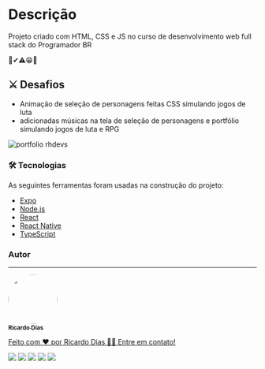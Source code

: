 # Descrição
Projeto criado com HTML, CSS e JS no curso de desenvolvimento web full stack do Programador BR

👀✔⚠😁📢

## ⚔ Desafios 
- Animação de seleção de personagens feitas CSS simulando jogos de luta
- adicionadas músicas na tela de seleção de personagens e portfólio simulando jogos de luta e RPG

![portfolio rhdevs](https://github.com/kadoohd/test-mentoria/blob/main/rhdves.png)

### 🛠 Tecnologias

As seguintes ferramentas foram usadas na construção do projeto:

- [Expo](https://expo.io/) 
- [Node.js](https://nodejs.org/en/)
- [React](https://pt-br.reactjs.org/)
- [React Native](https://reactnative.dev/)
- [TypeScript](https://www.typescriptlang.org/)
  
### Autor
---

<a href="https://github.com/cadudias">
 <img style="border-radius: 50%;" src="https://avatars.githubusercontent.com/u/11744643?v=4" width="100px;" alt=""/>
 <br />
 <sub><b>Ricardo Dias</b></sub>


Feito com ❤️ por Ricardo Dias 👋🏽 Entre em contato!

  <a href="https://www.youtube.com/devemdobro" target="_blank"><img src="https://img.shields.io/badge/YouTube-FF0000?style=for-the-badge&logo=youtube&logoColor=white" target="_blank"></a>
  <a href="https://instagram.com/devemdobro" target="_blank"><img src="https://img.shields.io/badge/-Instagram-%23E4405F?style=for-the-badge&logo=instagram&logoColor=white" target="_blank"></a>
 <a href="https://discord.gg/5DVhGKVf4h" target="_blank"><img src="https://img.shields.io/badge/Discord-7289DA?style=for-the-badge&logo=discord&logoColor=white" target="_blank"></a> 
  <a href = "mailto:gemeos@devemdobro.com"><img src="https://img.shields.io/badge/-Gmail-%23333?style=for-the-badge&logo=gmail&logoColor=white" target="_blank"></a>
  <a href="https://www.linkedin.com/in/ricardohdias" target="_blank"><img src="https://img.shields.io/badge/-LinkedIn-%230077B5?style=for-the-badge&logo=linkedin&logoColor=white" target="_blank"></a> 

